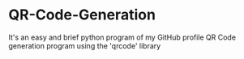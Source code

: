 # QR-Code-Generation
It's an easy and brief python program of my GitHub profile QR Code generation program using the 'qrcode' library
